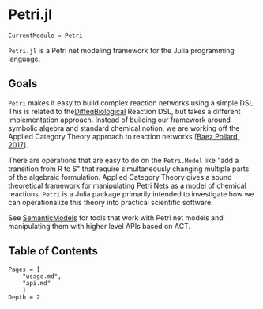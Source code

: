 # Petri.jl

```@meta
CurrentModule = Petri
```

`Petri.jl` is a Petri net modeling framework for the Julia programming language.

## Goals

`Petri` makes it easy to build complex reaction networks using a simple DSL. This is related to the[DiffeqBiological](https://github.com/JuliaDiffEq/DiffEqBiological.jl "DiffEqBiological") Reaction DSL, but takes a different implementation approach. Instead of building our framework around symbolic algebra and standard chemical notion, we are working off the Applied Category Theory approach to reaction networks [[Baez Pollard, 2017](http://math.ucr.edu/home/baez/RxNet.pdf "baezpollard2017")].

There are operations that are easy to do on the `Petri.Model` like "add a transition from R to S" that require simultaneously changing multiple parts of the algebraic formulation. Applied Category Theory gives a sound theoretical framework for manipulating Petri Nets as a model of chemical reactions. `Petri` is a Julia package primarily intended to investigate how we can operationalize this theory into practical scientific software.

See [SemanticModels](https://github.com/jpfairbanks/SemanticModels.jl) for tools that work with Petri net models and manipulating them with higher level APIs based on ACT.

## Table of Contents

```@contents
Pages = [
    "usage.md",
    "api.md"
    ]
Depth = 2
```
